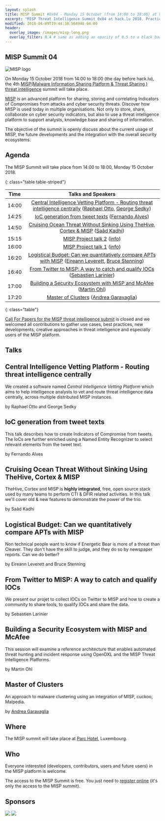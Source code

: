 ```yaml
---
layout: splash
title: MISP Summit #0x04 - Monday 15 October (from 14:00 to 18:00) at hack.lu 2018
excerpt: "MISP Threat Intelligence Summit 0x04 at hack.lu 2018. Practical threat intelligence and information sharing for everyone."
modified: 2018-04-09T19:44:38.564948-04:00
header:
  overlay_image: /images/misp-long.png
  overlay_filter: 0.4 # same as adding an opacity of 0.5 to a black background
---
```


MISP Summit 04
--------------

![MISP logo](https://raw.githubusercontent.com/MISP/MISP/2.4/INSTALL/logos/misp-logo.png)

On Monday 15 October 2018 from 14:00 to 18:00 (the day before hack.lu), the 4th [MISP(Malware Information Sharing Platform & Threat Sharing
) threat intelligence](http://www.misp-project.org/) summit will take place.


[MISP](http://www.misp-project.org/) is an advanced platform for sharing, storing and correlating Indicators of Compromises from attacks and cyber security threats.
Discover how MISP is used today in multiple organisations. Not only to store, share, collaborate on cyber security indicators, but also to use a threat intelligence platform
to support analysts, knowledge base and sharing of information.

The objective of the summit is openly discuss about the current usage of MISP, the future developments and the integration with the overall security ecosystems.

Agenda
------

The MISP Summit will take place from 14:00 to 18:00, Monday 15 October 2018.

{: class="table table-striped"}

| Time | Talks and Speakers |
|:----:|:------------------:|
| 14:00 | [Central Intelligence Vetting Platform - Routing threat intelligence centrally](https://2018.hack.lu/misp-summit/#central-intelligence-vetting-platform---routing-threat-intelligence-centrally) ([Raphael Otto](https://2018.hack.lu/misp-summit/#Raphael+Otto), [George Sedky](https://2018.hack.lu/misp-summit/#George+Sedky)) |
| 14:25 | [IoC generation from tweet texts](https://2018.hack.lu/misp-summit/#ioc-generation-from-tweet-texts) ([Fernando Alves](https://2018.hack.lu/misp-summit/#Fernando+Alves)) |
| 14:50 | [Cruising Ocean Threat Without Sinking Using TheHive, Cortex & MISP](https://2018.hack.lu/misp-summit/#cruising-ocean-threat-without-sinking-using-thehive-cortex--misp) ([Saâd Kadhi](https://2018.hack.lu/misp-summit/#Sa%C3%A2d+Kadhi)) |
| 15:15 | [MISP Project talk 2](https://2018.hack.lu/misp-summit/#MISP+Project+talk+2) ([info](https://2018.hack.lu/misp-summit/#info)) |
| 16:00 | [MISP Project talk 1](https://2018.hack.lu/misp-summit/#MISP+Project+talk+1) ([info](https://2018.hack.lu/misp-summit/#info)) |
| 16:20 | [Logistical Budget: Can we quantitatively compare APTs with MISP](https://2018.hack.lu/misp-summit/#logistical-budget-can-we-quantitatively-compare-apts-with-misp) ([Eireann Leverett](https://2018.hack.lu/misp-summit/#Eireann+Leverett), [Bruce Stenning](https://2018.hack.lu/misp-summit/#Bruce+Stenning)) |
| 16:40 | [From Twitter to MISP: A way to catch and qualify IOCs](https://2018.hack.lu/misp-summit/#from-twitter-to-misp-a-way-to-catch-and-qualify-iocs) ([Sebastien Larinier](https://2018.hack.lu/misp-summit/#Sebastien+Larinier)) |
| 17:00 | [Building a Security Ecosystem with MISP and McAfee](https://2018.hack.lu/misp-summit/#building-a-security-ecosystem-with-misp-and-mcafee) ([Martin Ohl](https://2018.hack.lu/misp-summit/#Martin+Ohl)) |
| 17:20 | [Master of Clusters](https://2018.hack.lu/misp-summit/#master-of-clusters) ([Andrea Garavaglia](https://2018.hack.lu/misp-summit/#Andrea+Garavaglia)) |
{: class="table"}


[Call For Papers for the MISP threat intelligence submit](https://cfp.hack.lu/misp0x4/) is closed and we welcomed all contributions to gather use cases, best practices, new developments, creative approaches in threat intelligence and especially users of the MISP platform.

Talks
-----

## Central Intelligence Vetting Platform - Routing threat intelligence centrally

We created a software named *Central Intelligence Vetting Platform* which aims to help intelligence analysts to vet and route threat intelligence data centrally, across multiple distributed MISP instances.

by Raphael Otto and George Sedky

## IoC generation from tweet texts

This talk describes how to create Indicators of Compromise from tweets. The IoCs are further enriched using a Named Entity Recognizer to select relevant elements from the tweet text.

by Fernando Alves

## Cruising Ocean Threat Without Sinking Using TheHive, Cortex & MISP

TheHive, Cortex and MISP is **highly integrated**, free, open source stack used by many teams to perform CTI & DFIR related activities. In this talk we'll cover
old & new features to demonstrate the power of the trio.

by Saâd Kadhi

## Logistical Budget: Can we quantitatively compare APTs with MISP

Non technical people want to know if Energetic Bear is more of a threat than Cleaver. They don't have the skill to judge, and they do so by newspaper reports. Can we do better?

by Eireann Leverett and Bruce Stenning

## From Twitter to MISP: A way to catch and qualify IOCs

We present our projet to collect IOCs on Twitter to MISP and how to create a community to share tools, to qualify IOCs and share the data.

by Sebastien Larinier

## Building a Security Ecosystem with MISP and McAfee

This session will examine a reference architecture that enables automated threat hunting and incident response using OpenDXL and the MISP Threat Intelligence Platforms.

by Martin Ohl

## Master of Clusters

An approach to malware clustering using an integration of MISP, cuckoo, Malpedia.

by [Andrea Garavaglia](https://www.linkedin.com/in/andrea-garavaglia-4931969/)

Where
-----

The MISP summit will take place at [Parc Hotel](http://www.parc-hotel.lu/), Luxembourg.

Who
---

Everyone interested (developers, contributors, users and future users) in the MISP platform is welcome.

The access to the MISP Summit is free. You just need to [register online](https://www.eventbrite.com/e/misp-threat-intelligence-summit-0x4-tickets-46481482365) (it's only the access to the MISP summit).

Sponsors
--------

![](https://www.misp-project.org/assets/images/logo.png)
![](https://www.misp-project.org/assets/images/en_cef.png)

